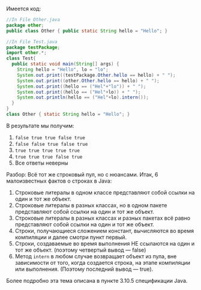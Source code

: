 Имеется код:
````java
//In File Other.java
package other;
public class Other { public static String hello = "Hello"; }

//In File Test.java
package testPackage;
import other.*;
class Test{
  public static void main(String[] args) {
    String hello = "Hello", lo = "lo";
    System.out.print((testPackage.Other.hello == hello) + " ");
    System.out.print((other.Other.hello == hello) + " ");
    System.out.print((hello == ("Hel"+"lo")) + " ");
    System.out.print((hello == ("Hel"+lo)) + " ");
    System.out.println(hello == ("Hel"+lo).intern());
  }
}
class Other { static String hello = "Hello"; }

````

В результате мы получим:
1) <code>false true true false true</code>
2) <code>false false true false true</code>
3) <code>true true true true true</code>
4) <code>true true true false true</code>
5) Все ответы неверны

Разбор:
Всё тот же строковый пул, но с нюансами. 
Итак, 6 малоизвестных фактов о строках в Java:
1. Строковые литералы в одном классе представляют собой ссылки на один и тот 
   же объект. 
2. Строковые литералы в разных классах, но в одном пакете представляют собой 
   ссылки на один и тот же объект. 
3. Строковые литералы в разных классах и разных пакетах всё равно представляют 
   собой ссылки на один и тот же объект. 
4. Строки, получающиеся сложением констант, вычисляются во время компиляции
   и далее смотри пункт первый. 
5. Строки, создаваемые во время выполнения НЕ ссылаются на один и тот же объект.
   (поэтому четвертый вывод — false)
6. Метод <code>intern</code> в любом случае возвращает объект из пула, 
   вне зависимости от того, когда создается строка, на этапе компиляции или
   выполнения. (Поэтому последний вывод — true).

Более подробно эта тема описана в пункте 3.10.5 спецификации Java.
